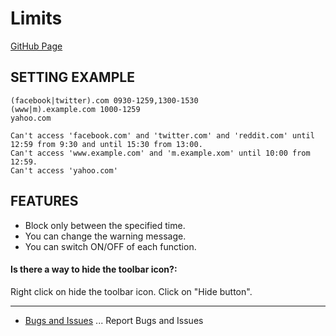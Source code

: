 Limits
================================


[GitHub Page](http://tetsuwo.github.io/website-blocker-chrome.ext/)



SETTING EXAMPLE
---------------

```
(facebook|twitter).com 0930-1259,1300-1530
(www|m).example.com 1000-1259
yahoo.com
```


```
Can't access 'facebook.com' and 'twitter.com' and 'reddit.com' until 12:59 from 9:30 and until 15:30 from 13:00.
Can't access 'www.example.com' and 'm.example.xom' until 10:00 from 12:59.
Can't access 'yahoo.com'
```


FEATURES
--------

- Block only between the specified time.
- You can change the warning message.
- You can switch ON/OFF of each function.


#### Is there a way to hide the toolbar icon?:

Right click on hide the toolbar icon. Click on "Hide button".


----

- [Bugs and Issues](https://github.com/nhOCTO/Limits/issues)
  ... Report Bugs and Issues




